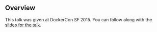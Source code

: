 <!--
{
"name" : "momops-in-devops",
"version" : "0.1",
"title" : "MomOps in DevOps",
"description" : "Learn about the latest developments in the Docker world.",
"freshnessDate" : 2015-06-24,
"homepage" : "http://www.slideshare.net/MuktaArankalleAphale/momops-in-devops?qid=e8e78bec-c6bf-4ae0-b5bb-2165b6178601&v=qf1&b=&from_search=1",
"canonicalSource" : "http://www.slideshare.net/MuktaArankalleAphale/momops-in-devops?qid=e8e78bec-c6bf-4ae0-b5bb-2165b6178601&v=qf1&b=&from_search=1",
"license" : "All Rights Reserved"
}
-->

<!-- @section -->

## Overview

This talk was given at DockerCon SF 2015. You can follow along with the [slides for the talk](http://www.slideshare.net/MuktaArankalleAphale/momops-in-devops?qid=e8e78bec-c6bf-4ae0-b5bb-2165b6178601&v=qf1&b=&from_search=1).

<!-- @asset, "contentType": "outlearn/video", "provider": "youtube", "url": "https://www.youtube.com/embed/xPvQNnXKHkk" -->
